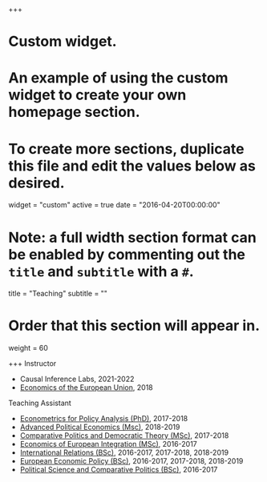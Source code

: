 +++
# Custom widget.
# An example of using the custom widget to create your own homepage section.
# To create more sections, duplicate this file and edit the values below as desired.
widget = "custom"
active = true
date = "2016-04-20T00:00:00"

# Note: a full width section format can be enabled by commenting out the `title` and `subtitle` with a `#`.
title = "Teaching"
subtitle = ""

# Order that this section will appear in.
weight = 60

+++
Instructor

- Causal Inference Labs, 2021-2022
- [Economics of the European Union](https://www.unibocconi.eu/wps/wcm/connect/Bocconi/SitoPubblico_EN/Navigation+Tree/Home/Programs/Summer+School/For+High+School+Students/2018+Edition/), 2018


Teaching Assistant 

- [Econometrics for Policy Analysis (PhD)](https://www.unibocconi.eu/wps/wcm/connect/224624cf-9f25-4364-9c0d-49b30134e575/40393_Econometrics+Policy+Analysis2017_18.pdf?MOD=AJPERES&CVID=lYgzBRM), 2017-2018
- [Advanced Political Economics (Msc)](http://didattica.unibocconi.eu/ts/tsn_anteprima.php?cod_ins=20298&anno=2019&IdPag=6165), 2018-2019
- [Comparative Politics and Democratic Theory (MSc)](http://didattica.unibocconi.eu/ts/tsn_anteprima2006.php?cod_ins=20531&anno=2018&IdPag=6068), 2017-2018
- [Economics of European Integration (MSc)](http://didattica.unibocconi.eu/ts/tsn_anteprima2006.php?IdPag=6067&anno=2017&cod_ins=20269), 2016-2017
- [International Relations (BSc)](http://didattica.unibocconi.eu/ts/tsn_anteprima.php?cod_ins=30334&anno=2019&IdPag=6162), 2016-2017, 2017-2018, 2018-2019
- [European Economic Policy (BSc)](http://didattica.unibocconi.eu/ts/tsn_anteprima.php?cod_ins=30056&anno=2019&IdPag=6162), 2016-2017, 2017-2018, 2018-2019
- [Political Science and Comparative Politics (BSc)](http://didattica.unibocconi.eu/ts/tsn_anteprima2006.php?cod_ins=30317&anno=2017&IdPag=5995), 2016-2017


